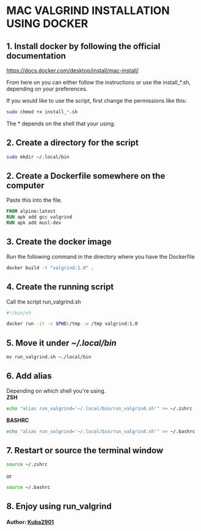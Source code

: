 # MAC VALGRIND INSTALLATION USING DOCKER

## 1. Install docker by following the official documentation
https://docs.docker.com/desktop/install/mac-install/

From here on you can either follow the instructions or use the install_*.sh, depending on your preferences.

If you would like to use the script, first change the permissions like this:
~~~ sh
sudo chmod +x install_*.sh
~~~

The * depends on the shell that your using.

## 2. Create a directory for the script
~~~ sh
sudo mkdir ~/.local/bin
~~~

## 2. Create a Dockerfile somewhere on the computer
Paste this into the file.
~~~ Dockerfile
FROM alpine:latest
RUN apk add gcc valgrind
RUN apk add musl-dev
~~~

## 3. Create the docker image
Run the following command in the directory where you have the Dockerfile
~~~ sh
docker build -t "valgrind:1.0" .
~~~

## 4. Create the running script
Call the script run_valgrind.sh
~~~ sh
#!/bin/sh

docker run -it -v $PWD:/tmp -w /tmp valgrind:1.0
~~~

## 5. Move it under <i>~/.local/bin</i>
~~~ sh
mv run_valgrind.sh ~./local/bin
~~~

## 6. Add alias
Depending on which shell you're using.<br>
<b>ZSH</b>
~~~ sh
echo "alias run_valgrind='~/.local/bin/run_valgrind.sh'" >> ~/.zshrc
~~~
<b>BASHRC</b>
~~~ sh
echo "alias run_valgrind='~/.local/bin/run_valgrind.sh'" >> ~/.bashrc
~~~

## 7. Restart or source the terminal window

~~~sh
source ~/.zshrc
~~~
or
~~~sh
source ~/.bashrc
~~~

## 8. Enjoy using run_valgrind
#### Author: [Kuba2901](https://www.github.com/Kuba2901)
